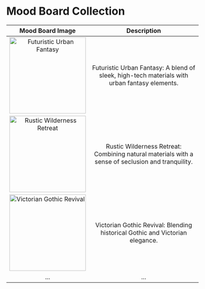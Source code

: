 
# Mood Board Collection

| Mood Board Image | Description |
|:----------------:|:-----------:|
| <img src="https://github.com/BryanHarrisScripts/24-Blocks-OpenStorytelling/blob/main/MoodBoard/DALL%C2%B7E%202024-01-26%2008.35.20%20-%20A%20mood%20board%20for%20a%20'Futuristic%20Urban%20Fantasy'%20theme%2C%20blending%20sleek%2C%20high-tech%20materials%20with%20urban%20fantasy%20elements.%20Include%20images%20of%20futuristic%20arc.png" width="200" height="200" alt="Futuristic Urban Fantasy"/> | Futuristic Urban Fantasy: A blend of sleek, high-tech materials with urban fantasy elements. |
| <img src="https://github.com/BryanHarrisScripts/24-Blocks-OpenStorytelling/blob/main/MoodBoard/DALL%C2%B7E%202024-01-26%2008.35.36%20-%20A%20mood%20board%20for%20a%20'Rustic%20Wilderness%20Retreat'%20theme%2C%20combining%20natural%20materials%20with%20a%20sense%20of%20seclusion%20and%20tranquility.%20Include%20images%20of%20rustic%20.png" width="200" height="200" alt="Rustic Wilderness Retreat"/> | Rustic Wilderness Retreat: Combining natural materials with a sense of seclusion and tranquility. |
| <img src="https://github.com/BryanHarrisScripts/24-Blocks-OpenStorytelling/blob/main/MoodBoard/DALL%C2%B7E%202024-01-26%2008.35.41%20-%20A%20mood%20board%20for%20a%20'Victorian%20Gothic%20Revival'%20theme%2C%20blending%20historical%20Gothic%20and%20Victorian%20elegance.%20Include%20images%20of%20Gothic%20architecture%20with%20poi.png" width="200" height="200" alt="Victorian Gothic Revival"/> | Victorian Gothic Revival: Blending historical Gothic and Victorian elegance. |
| ... | ... |

<!-- Repeat for other images -->


